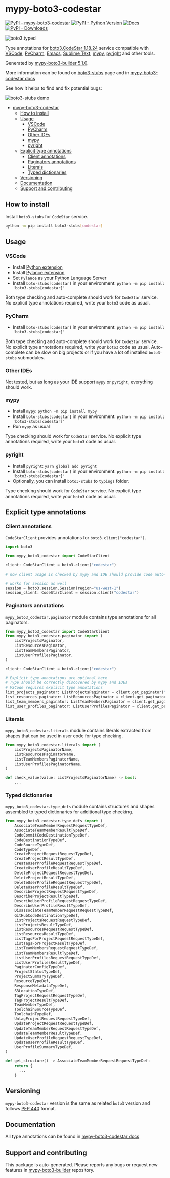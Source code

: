 <a id="mypy-boto3-codestar"></a>

# mypy-boto3-codestar

[![PyPI - mypy-boto3-codestar](https://img.shields.io/pypi/v/mypy-boto3-codestar.svg?color=blue)](https://pypi.org/project/mypy-boto3-codestar)
[![PyPI - Python Version](https://img.shields.io/pypi/pyversions/mypy-boto3-codestar.svg?color=blue)](https://pypi.org/project/mypy-boto3-codestar)
[![Docs](https://img.shields.io/readthedocs/mypy-boto3-builder.svg?color=blue)](https://mypy-boto3-builder.readthedocs.io/)
[![PyPI - Downloads](https://img.shields.io/pypi/dw/mypy-boto3-codestar?color=blue)](https://pypistats.org/packages/mypy-boto3-codestar)

![boto3.typed](https://github.com/vemel/mypy_boto3_builder/raw/master/logo.png)

Type annotations for
[boto3.CodeStar 1.18.24](https://boto3.amazonaws.com/v1/documentation/api/1.18.24/reference/services/codestar.html#CodeStar)
service compatible with [VSCode](https://code.visualstudio.com/),
[PyCharm](https://www.jetbrains.com/pycharm/),
[Emacs](https://www.gnu.org/software/emacs/),
[Sublime Text](https://www.sublimetext.com/),
[mypy](https://github.com/python/mypy),
[pyright](https://github.com/microsoft/pyright) and other tools.

Generated by
[mypy-boto3-builder 5.1.0](https://github.com/vemel/mypy_boto3_builder).

More information can be found on
[boto3-stubs](https://pypi.org/project/boto3-stubs/) page and in
[mypy-boto3-codestar docs](https://vemel.github.io/boto3_stubs_docs/mypy_boto3_codestar/)

See how it helps to find and fix potential bugs:

![boto3-stubs demo](https://github.com/vemel/mypy_boto3_builder/raw/master/demo.gif)

- [mypy-boto3-codestar](#mypy-boto3-codestar)
  - [How to install](#how-to-install)
  - [Usage](#usage)
    - [VSCode](#vscode)
    - [PyCharm](#pycharm)
    - [Other IDEs](#other-ides)
    - [mypy](#mypy)
    - [pyright](#pyright)
  - [Explicit type annotations](#explicit-type-annotations)
    - [Client annotations](#client-annotations)
    - [Paginators annotations](#paginators-annotations)
    - [Literals](#literals)
    - [Typed dictionaries](#typed-dictionaries)
  - [Versioning](#versioning)
  - [Documentation](#documentation)
  - [Support and contributing](#support-and-contributing)

<a id="how-to-install"></a>

## How to install

Install `boto3-stubs` for `CodeStar` service.

```bash
python -m pip install boto3-stubs[codestar]
```

<a id="usage"></a>

## Usage

<a id="vscode"></a>

### VSCode

- Install
  [Python extension](https://marketplace.visualstudio.com/items?itemName=ms-python.python)
- Install
  [Pylance extension](https://marketplace.visualstudio.com/items?itemName=ms-python.vscode-pylance)
- Set `Pylance` as your Python Language Server
- Install `boto-stubs[codestar]` in your environment:
  `python -m pip install 'boto3-stubs[codestar]'`

Both type checking and auto-complete should work for `CodeStar` service. No
explicit type annotations required, write your `boto3` code as usual.

<a id="pycharm"></a>

### PyCharm

- Install `boto-stubs[codestar]` in your environment:
  `python -m pip install 'boto3-stubs[codestar]'`

Both type checking and auto-complete should work for `CodeStar` service. No
explicit type annotations required, write your `boto3` code as usual.
Auto-complete can be slow on big projects or if you have a lot of installed
`boto3-stubs` submodules.

<a id="other-ides"></a>

### Other IDEs

Not tested, but as long as your IDE support `mypy` or `pyright`, everything
should work.

<a id="mypy"></a>

### mypy

- Install `mypy`: `python -m pip install mypy`
- Install `boto-stubs[codestar]` in your environment:
  `python -m pip install 'boto3-stubs[codestar]'`
- Run `mypy` as usual

Type checking should work for `CodeStar` service. No explicit type annotations
required, write your `boto3` code as usual.

<a id="pyright"></a>

### pyright

- Install `pyright`: `yarn global add pyright`
- Install `boto-stubs[codestar]` in your environment:
  `python -m pip install 'boto3-stubs[codestar]'`
- Optionally, you can install `boto3-stubs` to `typings` folder.

Type checking should work for `CodeStar` service. No explicit type annotations
required, write your `boto3` code as usual.

<a id="explicit-type-annotations"></a>

## Explicit type annotations

<a id="client-annotations"></a>

### Client annotations

`CodeStarClient` provides annotations for `boto3.client("codestar")`.

```python
import boto3

from mypy_boto3_codestar import CodeStarClient

client: CodeStarClient = boto3.client("codestar")

# now client usage is checked by mypy and IDE should provide code auto-complete

# works for session as well
session = boto3.session.Session(region="us-west-1")
session_client: CodeStarClient = session.client("codestar")
```

<a id="paginators-annotations"></a>

### Paginators annotations

`mypy_boto3_codestar.paginator` module contains type annotations for all
paginators.

```python
from mypy_boto3_codestar import CodeStarClient
from mypy_boto3_codestar.paginator import (
    ListProjectsPaginator,
    ListResourcesPaginator,
    ListTeamMembersPaginator,
    ListUserProfilesPaginator,
)

client: CodeStarClient = boto3.client("codestar")

# Explicit type annotations are optional here
# Type should be correctly discovered by mypy and IDEs
# VSCode requires explicit type annotations
list_projects_paginator: ListProjectsPaginator = client.get_paginator("list_projects")
list_resources_paginator: ListResourcesPaginator = client.get_paginator("list_resources")
list_team_members_paginator: ListTeamMembersPaginator = client.get_paginator("list_team_members")
list_user_profiles_paginator: ListUserProfilesPaginator = client.get_paginator("list_user_profiles")
```

<a id="literals"></a>

### Literals

`mypy_boto3_codestar.literals` module contains literals extracted from shapes
that can be used in user code for type checking.

```python
from mypy_boto3_codestar.literals import (
    ListProjectsPaginatorName,
    ListResourcesPaginatorName,
    ListTeamMembersPaginatorName,
    ListUserProfilesPaginatorName,
)

def check_value(value: ListProjectsPaginatorName) -> bool:
    ...
```

<a id="typed-dictionaries"></a>

### Typed dictionaries

`mypy_boto3_codestar.type_defs` module contains structures and shapes assembled
to typed dictionaries for additional type checking.

```python
from mypy_boto3_codestar.type_defs import (
    AssociateTeamMemberRequestRequestTypeDef,
    AssociateTeamMemberResultTypeDef,
    CodeCommitCodeDestinationTypeDef,
    CodeDestinationTypeDef,
    CodeSourceTypeDef,
    CodeTypeDef,
    CreateProjectRequestRequestTypeDef,
    CreateProjectResultTypeDef,
    CreateUserProfileRequestRequestTypeDef,
    CreateUserProfileResultTypeDef,
    DeleteProjectRequestRequestTypeDef,
    DeleteProjectResultTypeDef,
    DeleteUserProfileRequestRequestTypeDef,
    DeleteUserProfileResultTypeDef,
    DescribeProjectRequestRequestTypeDef,
    DescribeProjectResultTypeDef,
    DescribeUserProfileRequestRequestTypeDef,
    DescribeUserProfileResultTypeDef,
    DisassociateTeamMemberRequestRequestTypeDef,
    GitHubCodeDestinationTypeDef,
    ListProjectsRequestRequestTypeDef,
    ListProjectsResultTypeDef,
    ListResourcesRequestRequestTypeDef,
    ListResourcesResultTypeDef,
    ListTagsForProjectRequestRequestTypeDef,
    ListTagsForProjectResultTypeDef,
    ListTeamMembersRequestRequestTypeDef,
    ListTeamMembersResultTypeDef,
    ListUserProfilesRequestRequestTypeDef,
    ListUserProfilesResultTypeDef,
    PaginatorConfigTypeDef,
    ProjectStatusTypeDef,
    ProjectSummaryTypeDef,
    ResourceTypeDef,
    ResponseMetadataTypeDef,
    S3LocationTypeDef,
    TagProjectRequestRequestTypeDef,
    TagProjectResultTypeDef,
    TeamMemberTypeDef,
    ToolchainSourceTypeDef,
    ToolchainTypeDef,
    UntagProjectRequestRequestTypeDef,
    UpdateProjectRequestRequestTypeDef,
    UpdateTeamMemberRequestRequestTypeDef,
    UpdateTeamMemberResultTypeDef,
    UpdateUserProfileRequestRequestTypeDef,
    UpdateUserProfileResultTypeDef,
    UserProfileSummaryTypeDef,
)

def get_structure() -> AssociateTeamMemberRequestRequestTypeDef:
    return {
      ...
    }
```

<a id="versioning"></a>

## Versioning

`mypy-boto3-codestar` version is the same as related `boto3` version and
follows [PEP 440](https://www.python.org/dev/peps/pep-0440/) format.

<a id="documentation"></a>

## Documentation

All type annotations can be found in
[mypy-boto3-codestar docs](https://vemel.github.io/boto3_stubs_docs/mypy_boto3_codestar/)

<a id="support-and-contributing"></a>

## Support and contributing

This package is auto-generated. Please reports any bugs or request new features
in [mypy-boto3-builder](https://github.com/vemel/mypy_boto3_builder/issues/)
repository.
